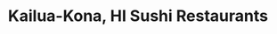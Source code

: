 ---
layout: city
title: Kailua-Kona, HI Sushi Restaurants
permalink: /hawaii/kailua-kona/
stateAbbr: HI
stateName: Hawaii
cityName: Kailua-Kona
---